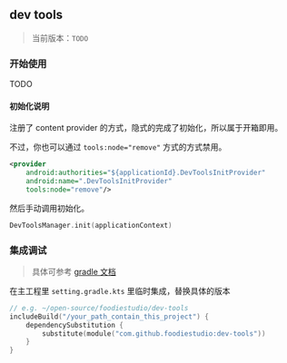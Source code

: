## dev tools
> 当前版本：`TODO` 

### 开始使用
TODO

#### 初始化说明
注册了 content provider 的方式，隐式的完成了初始化，所以属于开箱即用。

不过，你也可以通过 `tools:node="remove"` 方式的方式禁用。

```xml
<provider
    android:authorities="${applicationId}.DevToolsInitProvider"
    android:name=".DevToolsInitProvider"
    tools:node="remove"/>
```

然后手动调用初始化。

```kotlin
DevToolsManager.init(applicationContext)
```

### 集成调试
> 具体可参考 [gradle 文档](https://docs.gradle.org/current/samples/sample_composite_builds_declared_substitutions.html) 

在主工程里 `setting.gradle.kts` 里临时集成，替换具体的版本

```kotlin
// e.g. ~/open-source/foodiestudio/dev-tools
includeBuild("/your_path_contain_this_project") {
    dependencySubstitution {
        substitute(module("com.github.foodiestudio:dev-tools"))
    }
}
```
